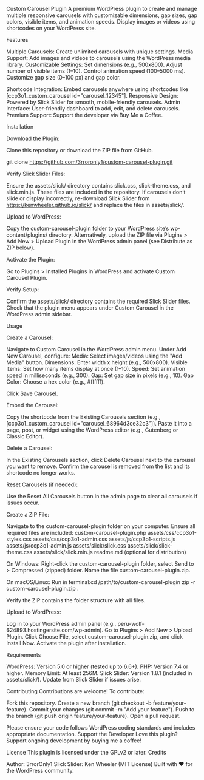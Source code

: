 Custom Carousel Plugin
A premium WordPress plugin to create and manage multiple responsive carousels with customizable dimensions, gap sizes, gap colors, visible items, and animation speeds. Display images or videos using shortcodes on your WordPress site.
 
Features

Multiple Carousels: Create unlimited carousels with unique settings.
Media Support: Add images and videos to carousels using the WordPress media library.
Customizable Settings:
Set dimensions (e.g., 500x800).
Adjust number of visible items (1–10).
Control animation speed (100–5000 ms).
Customize gap size (0–100 px) and gap color.


Shortcode Integration: Embed carousels anywhere using shortcodes like [ccp3o1_custom_carousel id="carousel_12345"].
Responsive Design: Powered by Slick Slider for smooth, mobile-friendly carousels.
Admin Interface: User-friendly dashboard to add, edit, and delete carousels.
Premium Support: Support the developer via Buy Me a Coffee.

Installation

Download the Plugin:

Clone this repository or download the ZIP file from GitHub.

git clone https://github.com/3rroronly1/custom-carousel-plugin.git


Verify Slick Slider Files:

Ensure the assets/slick/ directory contains slick.css, slick-theme.css, and slick.min.js. These files are included in the repository.
If carousels don’t slide or display incorrectly, re-download Slick Slider from https://kenwheeler.github.io/slick/ and replace the files in assets/slick/.


Upload to WordPress:

Copy the custom-carousel-plugin folder to your WordPress site’s wp-content/plugins/ directory.
Alternatively, upload the ZIP file via Plugins > Add New > Upload Plugin in the WordPress admin panel (see Distribute as ZIP below).


Activate the Plugin:

Go to Plugins > Installed Plugins in WordPress and activate Custom Carousel Plugin.


Verify Setup:

Confirm the assets/slick/ directory contains the required Slick Slider files.
Check that the plugin menu appears under Custom Carousel in the WordPress admin sidebar.



Usage

Create a Carousel:

Navigate to Custom Carousel in the WordPress admin menu.
Under Add New Carousel, configure:
Media: Select images/videos using the "Add Media" button.
Dimensions: Enter width x height (e.g., 500x800).
Visible Items: Set how many items display at once (1–10).
Speed: Set animation speed in milliseconds (e.g., 300).
Gap: Set gap size in pixels (e.g., 10).
Gap Color: Choose a hex color (e.g., #ffffff).


Click Save Carousel.


Embed the Carousel:

Copy the shortcode from the Existing Carousels section (e.g., [ccp3o1_custom_carousel id="carousel_68964d3ce32c3"]).
Paste it into a page, post, or widget using the WordPress editor (e.g., Gutenberg or Classic Editor).


Delete a Carousel:

In the Existing Carousels section, click Delete Carousel next to the carousel you want to remove.
Confirm the carousel is removed from the list and its shortcode no longer works.


Reset Carousels (if needed):

Use the Reset All Carousels button in the admin page to clear all carousels if issues occur.


Create a ZIP File:

Navigate to the custom-carousel-plugin folder on your computer.
Ensure all required files are included:
custom-carousel-plugin.php
assets/css/ccp3o1-styles.css
assets/css/ccp3o1-admin.css
assets/js/ccp3o1-scripts.js
assets/js/ccp3o1-admin.js
assets/slick/slick.css
assets/slick/slick-theme.css
assets/slick/slick.min.js
readme.md (optional for distribution)


On Windows:
Right-click the custom-carousel-plugin folder, select Send to > Compressed (zipped) folder.
Name the file custom-carousel-plugin.zip.


On macOS/Linux:
Run in terminal:cd /path/to/custom-carousel-plugin
zip -r custom-carousel-plugin.zip .




Verify the ZIP contains the folder structure with all files.


Upload to WordPress:

Log in to your WordPress admin panel (e.g., peru-wolf-624893.hostingersite.com/wp-admin).
Go to Plugins > Add New > Upload Plugin.
Click Choose File, select custom-carousel-plugin.zip, and click Install Now.
Activate the plugin after installation.

Requirements

WordPress: Version 5.0 or higher (tested up to 6.6+).
PHP: Version 7.4 or higher.
Memory Limit: At least 256M.
Slick Slider: Version 1.8.1 (included in assets/slick/). Update from Slick Slider if issues arise.

Contributing
Contributions are welcome! To contribute:

Fork this repository.
Create a new branch (git checkout -b feature/your-feature).
Commit your changes (git commit -m "Add your feature").
Push to the branch (git push origin feature/your-feature).
Open a pull request.

Please ensure your code follows WordPress coding standards and includes appropriate documentation.
Support the Developer
Love this plugin? Support ongoing development by buying me a coffee!

License
This plugin is licensed under the GPLv2 or later.
Credits

Author: 3rrorOnly1
Slick Slider: Ken Wheeler (MIT License)
Built with ❤️ for the WordPress community.
